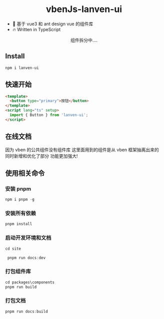 <h1 align="center">
    vbenJs-lanven-ui
</h1>

- 💪 基于 vue3 和 ant design vue 的组件库
- 🔥 Written in TypeScript

<p align="center">组件拆分中....</p>

## Install

```
npm i lanven-ui
```

## 快速开始

```html
<template>
  <button type="primary">按钮</button>
</template>
<script lang="ts" setup>
  import { Button } from 'lanven-ui';
</script>
```

## 在线文档

因为 vben 的公共组件没有组件库 这里面用到的组件是从 vben 框架抽离出来的同时新增和优化了部分 功能更加强大!

## 使用相关命令

### 安装 pnpm

```ts
npm i pnpm -g
```

### 安装所有依赖

```ts
pnpm install
```

### 启动开发环境和文档

```ts
cd site
```

```ts
 pnpm run docs:dev
```

### 打包组件库

```ts
cd packages\components
pnpm run build
```

### 打包文档

```ts
pnpm run docs:build
```
